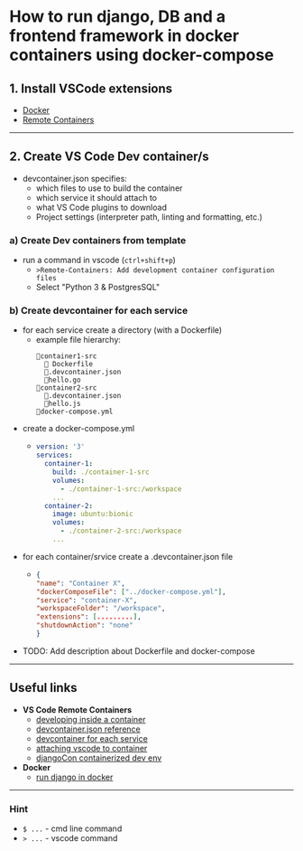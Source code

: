 # How to run django, DB and a frontend framework in docker containers using docker-compose

## 1. Install VSCode extensions
- [Docker](https://marketplace.visualstudio.com/items?itemName=ms-azuretools.vscode-docker)
- [Remote Containers](https://marketplace.visualstudio.com/items?itemName=ms-vscode-remote.remote-containers)

---

## 2. Create VS Code Dev container/s
- devcontainer.json specifies:
  -  which files to use to build the container
  -  which service it should attach to
  -  what VS Code plugins to download
  -  Project settings (interpreter path, linting and formatting, etc.)

### a) Create Dev containers from template
- run a command in vscode (```ctrl+shift+p```) 
  - ```>Remote-Containers: Add development container configuration files```
  - Select "Python 3 & PostgresSQL"

### b) Create devcontainer for each service
- for each service create a directory (with a Dockerfile)
  - example file hierarchy:
    ```
    📁container1-src
      📄 Dockerfile
      📄.devcontainer.json
      📄hello.go
    📁container2-src
      📄.devcontainer.json
      📄hello.js
    📄docker-compose.yml
    ```
- create a docker-compose.yml
  - ```yml
    version: '3'
    services:
      container-1:
        build: ./container-1-src
        volumes:
          - ./container-1-src:/workspace
        ...
      container-2:
        image: ubuntu:bionic
        volumes:
          - ./container-2-src:/workspace
        ...
    ```
- for each container/srvice create a .devcontainer.json file
  - ```json
    {
    "name": "Container X",
    "dockerComposeFile": ["../docker-compose.yml"],
    "service": "container-X",
    "workspaceFolder": "/workspace",
    "extensions": [.........],
    "shutdownAction": "none"
    }
    ```
- TODO: Add description about Dockerfile and docker-compose

---

## Useful links
- **VS Code Remote Containers**
  - [developing inside a container](https://code.visualstudio.com/docs/remote/containers#_quick-start-open-an-existing-folder-in-a-container)
  - [devcontainer.json reference](https://code.visualstudio.com/docs/remote/devcontainerjson-reference#_devcontainerjson-properties)
  - [devcontainer for each service](https://github.com/microsoft/vscode-remote-release/issues/254)
  - [attaching vscode to container](https://code.visualstudio.com/docs/remote/attach-container)
  - [djangoCon containerized dev env](https://www.youtube.com/watch?v=hwHRI59iGlw)
- **Docker**
  - [run django in docker](https://docs.docker.com/compose/django/)


---
### Hint
- ```$ ...``` - cmd line command 
- ```> ...``` - vscode command